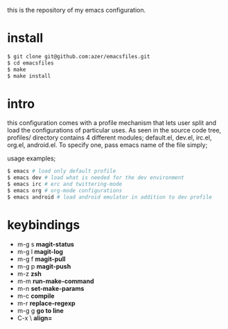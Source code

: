 this is the repository of my emacs configuration. 


install
=======
```bash
$ git clone git@github.com:azer/emacsfiles.git
$ cd emacsfiles
$ make
$ make install
```

intro
=====
this configuration comes with a profile mechanism that lets user split and load the configurations of particular uses.
As seen in the source code tree, profiles/ directory contains 4 different modules; default.el, dev.el, irc.el, org.el, android.el. To specify one, pass emacs name of the file simply;

usage examples;

```bash
$ emacs # load only default profile
$ emacs dev # load what is needed for the dev environment
$ emacs irc # erc and twittering-mode
$ emacs org # org-mode configurations
$ emacs android # load android emulator in addition to dev profile
```

keybindings
===========

* m-g s **magit-status**
* m-g l **magit-log**
* m-g f **magit-pull**
* m-g p **magit-push**
* m-z **zsh**
* m-m **run-make-command**
* m-n **set-make-params**
* m-c **compile**
* m-r **replace-regexp**
* m-g g **go to line**
* C-x \ **align=**